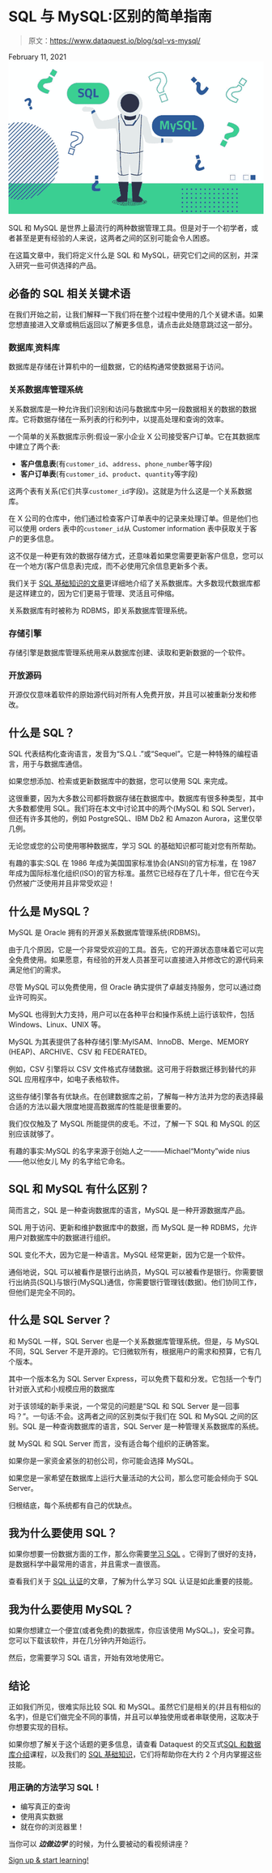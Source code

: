 # SQL 与 MySQL:区别的简单指南

> 原文：<https://www.dataquest.io/blog/sql-vs-mysql/>

February 11, 2021![sqlor mysql, what's the difference?](img/898053684071549168d4fae8002870b2.png)

SQL 和 MySQL 是世界上最流行的两种数据管理工具。但是对于一个初学者，或者甚至是更有经验的人来说，这两者之间的区别可能会令人困惑。

在这篇文章中，我们将定义什么是 SQL 和 MySQL，研究它们之间的区别，并深入研究一些可供选择的产品。

## 必备的 SQL 相关关键术语

在我们开始之前，让我们解释一下我们将在整个过程中使用的几个关键术语。如果您想直接进入文章或稍后返回以了解更多信息，请点击此处随意跳过这一部分。

### 数据库ˌ资料库

数据库是存储在计算机中的一组数据，它的结构通常使数据易于访问。

### 关系数据库管理系统

关系数据库是一种允许我们识别和访问与数据库中另一段数据相关的数据的数据库。它将数据存储在一系列表的行和列中，以提高处理和查询的效率。

一个简单的关系数据库示例:假设一家小企业 X 公司接受客户订单。它在其数据库中建立了两个表:

*   **客户信息表**(有`customer_id`、`address`、`phone_number`等字段)
*   **客户订单表**(有`customer_id`、`product`、`quantity`等字段)

这两个表有关系(它们共享`customer_id`字段)。这就是为什么这是一个关系数据库。

在 X 公司的仓库中，他们通过检查客户订单表中的记录来处理订单。但是他们也可以使用 orders 表中的`customer_id`从 Customer information 表中获取关于客户的更多信息。

这不仅是一种更有效的数据存储方式，还意味着如果您需要更新客户信息，您可以在一个地方(客户信息表)完成，而不必使用冗余信息更新多个表。

我们关于 [SQL 基础知识的文章](https://www.dataquest.io/blog/sql-basics/)更详细地介绍了关系数据库。大多数现代数据库都是这样建立的，因为它们更易于管理、灵活且可伸缩。

关系数据库有时被称为 RDBMS，即关系数据库管理系统。

### 存储引擎

存储引擎是数据库管理系统用来从数据库创建、读取和更新数据的一个软件。

### 开放源码

开源仅仅意味着软件的原始源代码对所有人免费开放，并且可以被重新分发和修改。

## 什么是 SQL？

SQL 代表结构化查询语言，发音为“S.Q.L .”或“Sequel”。它是一种特殊的编程语言，用于与数据库通信。

如果您想添加、检索或更新数据库中的数据，您可以使用 SQL 来完成。

这很重要，因为大多数公司都将数据存储在数据库中。数据库有很多种类型，其中大多数都使用 SQL。我们将在本文中讨论其中的两个(MySQL 和 SQL Server)，但还有许多其他的，例如 PostgreSQL、IBM Db2 和 Amazon Aurora，这里仅举几例。

无论您或您的公司使用哪种数据库，学习 SQL 的基础知识都可能对您有所帮助。

有趣的事实:SQL 在 1986 年成为美国国家标准协会(ANSI)的官方标准，在 1987 年成为国际标准化组织(ISO)的官方标准。虽然它已经存在了几十年，但它在今天仍然被广泛使用并且非常受欢迎！

## 什么是 MySQL？

MySQL 是 Oracle 拥有的开源关系数据库管理系统(RDBMS)。

由于几个原因，它是一个非常受欢迎的工具。首先，它的开源状态意味着它可以完全免费使用。如果愿意，有经验的开发人员甚至可以直接进入并修改它的源代码来满足他们的需求。

尽管 MySQL 可以免费使用，但 Oracle 确实提供了卓越支持服务，您可以通过商业许可购买。

MySQL 也得到大力支持，用户可以在各种平台和操作系统上运行该软件，包括 Windows、Linux、UNIX 等。

MySQL 为其表提供了各种存储引擎:MyISAM、InnoDB、Merge、MEMORY (HEAP)、ARCHIVE、CSV 和 FEDERATED。

例如，CSV 引擎将以 CSV 文件格式存储数据。这可用于将数据迁移到替代的非 SQL 应用程序中，如电子表格软件。

这些存储引擎各有优缺点。在创建数据库之前，了解每一种方法并为您的表选择最合适的方法以最大限度地提高数据库的性能是很重要的。

我们仅仅触及了 MySQL 所能提供的皮毛。不过，了解一下 SQL 和 MySQL 的区别应该就够了。

有趣的事实:MySQL 的名字来源于创始人之一——Michael“Monty”wide nius——他以他女儿 My 的名字给它命名。

## SQL 和 MySQL 有什么区别？

简而言之，SQL 是一种查询数据库的语言，MySQL 是一种开源数据库产品。

SQL 用于访问、更新和维护数据库中的数据，而 MySQL 是一种 RDBMS，允许用户对数据库中的数据进行组织。

SQL 变化不大，因为它是一种语言。MySQL 经常更新，因为它是一个软件。

通俗地说，SQL 可以被看作是银行出纳员，MySQL 可以被看作是银行。你需要银行出纳员(SQL)与银行(MySQL)通信，你需要银行管理钱(数据)。他们协同工作，但他们是完全不同的。

## 什么是 SQL Server？

和 MySQL 一样，SQL Server 也是一个关系数据库管理系统。但是，与 MySQL 不同，SQL Server 不是开源的。它归微软所有，根据用户的需求和预算，它有几个版本。

其中一个版本名为 SQL Server Express，可以免费下载和分发。它包括一个专门针对嵌入式和小规模应用的数据库

对于该领域的新手来说，一个常见的问题是“SQL 和 SQL Server 是一回事吗？”。一句话:不会。这两者之间的区别类似于我们在 SQL 和 MySQL 之间的区别。SQL 是一种查询数据库的语言，SQL Server 是一种管理关系数据库的系统。

就 MySQL 和 SQL Server 而言，没有适合每个组织的正确答案。

如果你是一家资金紧张的初创公司，你可能会选择 MySQL。

如果您是一家希望在数据库上运行大量活动的大公司，那么您可能会倾向于 SQL Server。

归根结底，每个系统都有自己的优缺点。

## 我为什么要使用 SQL？

如果你想要一份数据方面的工作，那么你需要[学习 SQL](https://www.dataquest.io/blog/sql-basics/) 。它得到了很好的支持，是数据科学中最常用的语言，并且需求一直很高。

查看我们关于 [SQL 认证](https://www.dataquest.io/blog/sql-certification/)的文章，了解为什么学习 SQL 认证是如此重要的技能。

## 我为什么要使用 MySQL？

如果你想建立一个便宜(或者免费)的数据库，你应该使用 MySQL。)，安全可靠。您可以下载该软件，并在几分钟内开始运行。

然后，您需要学习 SQL 语言，开始有效地使用它。

## 结论

正如我们所见，很难实际比较 SQL 和 MySQL。虽然它们是相关的(并且有相似的名字)，但是它们做完全不同的事情，并且可以单独使用或者串联使用，这取决于你想要实现的目标。

如果你想了解关于这个话题的更多信息，请查看 Dataquest 的交互式[SQL 和数据库介绍](https://www.dataquest.io/course/funds-sql-i/)课程，以及我们的 [SQL 基础知识](https://www.dataquest.io/path/sql-skills/)，它们将帮助你在大约 2 个月内掌握这些技能。

### 用正确的方法学习 SQL！

*   编写真正的查询
*   使用真实数据
*   就在你的浏览器里！

当你可以 ***边做边学*** 的时候，为什么要被动的看视频讲座？

[Sign up & start learning!](https://app.dataquest.io/signup)